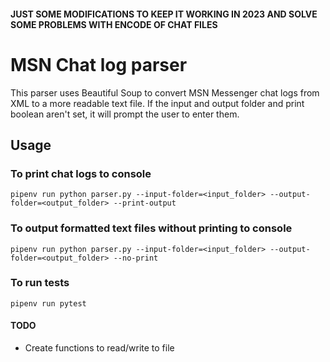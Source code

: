 #### JUST SOME MODIFICATIONS TO KEEP IT WORKING IN 2023 AND SOLVE SOME PROBLEMS WITH ENCODE OF CHAT FILES


# MSN Chat log parser

This parser uses Beautiful Soup to convert MSN Messenger chat logs from XML to a more readable text file.
If the input and output folder and print boolean aren't set, it will prompt the user to enter them.

## Usage

### To print chat logs to console
`pipenv run python parser.py --input-folder=<input_folder> --output-folder=<output_folder> --print-output`


### To output formatted text files without printing to console

`pipenv run python parser.py --input-folder=<input_folder> --output-folder=<output_folder> --no-print`

### To run tests

`pipenv run pytest`

#### TODO

* Create functions to read/write to file
